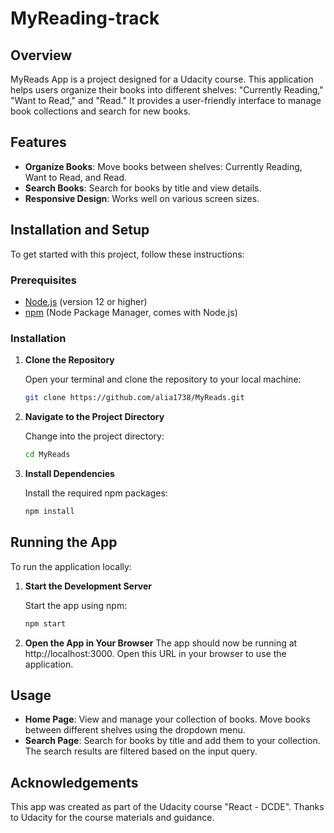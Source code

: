 # MyReading-track

## Overview

MyReads App is a project designed for a Udacity course. This application helps users organize their books into different shelves: "Currently Reading," "Want to Read," and "Read." It provides a user-friendly interface to manage book collections and search for new books.

## Features

- **Organize Books**: Move books between shelves: Currently Reading, Want to Read, and Read.
- **Search Books**: Search for books by title and view details.
- **Responsive Design**: Works well on various screen sizes.

## Installation and Setup

To get started with this project, follow these instructions:

### Prerequisites

- [Node.js](https://nodejs.org/) (version 12 or higher)
- [npm](https://www.npmjs.com/) (Node Package Manager, comes with Node.js)

### Installation

1. **Clone the Repository**

   Open your terminal and clone the repository to your local machine:

   ```bash
   git clone https://github.com/alia1738/MyReads.git
   ```

2. **Navigate to the Project Directory**

   Change into the project directory:
   ```bash
   cd MyReads
   ```

3. **Install Dependencies**

   Install the required npm packages:

   ```bash
   npm install
   ```

## Running the App
To run the application locally:

1. **Start the Development Server**

    Start the app using npm:
    ```bash
    npm start
    ```

2. **Open the App in Your Browser**
   The app should now be running at http://localhost:3000. Open this URL in your browser to use the application.

## Usage

- **Home Page**: View and manage your collection of books. Move books between different shelves using the dropdown menu.
- **Search Page**: Search for books by title and add them to your collection. The search results are filtered based on the input query.

## Acknowledgements

This app was created as part of the Udacity course "React - DCDE". Thanks to Udacity for the course materials and guidance.
